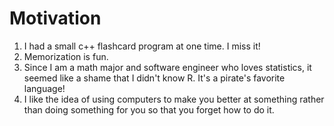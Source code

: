 # Motivation
1. I had a small c++ flashcard program at one time.  I miss it!
2. Memorization is fun.
3. Since I am a math major and software engineer who loves statistics, it seemed like a shame that I didn't know R.  It's a pirate's favorite language!
4. I like the idea of using computers to make you better at something rather than doing something for you so that you forget how to do it.

